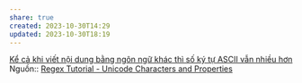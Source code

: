 ```yaml
---
share: true
created: 2023-10-30T14:29
updated: 2023-10-30T18:19
---
```

[Kể cả khi viết nội dung bằng ngôn ngữ khác thì số ký tự ASCII vẫn nhiều hơn](./K%E1%BB%83%20c%E1%BA%A3%20khi%20vi%E1%BA%BFt%20n%E1%BB%99i%20dung%20b%E1%BA%B1ng%20ng%C3%B4n%20ng%E1%BB%AF%20kh%C3%A1c%20th%C3%AC%20s%E1%BB%91%20k%C3%BD%20t%E1%BB%B1%20ASCII%20v%E1%BA%ABn%20nhi%E1%BB%81u%20h%C6%A1n.md)
Nguồn:: [Regex Tutorial - Unicode Characters and Properties](https://www.regular-expressions.info/unicode.html)
